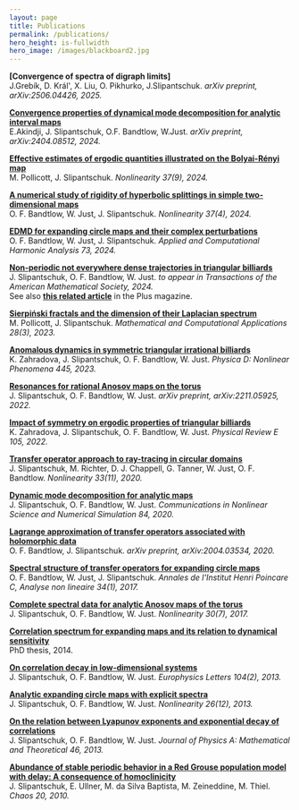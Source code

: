 ```yaml
---
layout: page
title: Publications
permalink: /publications/
hero_height: is-fullwidth
hero_image: /images/blackboard2.jpg
---
```

**[Convergence of spectra of digraph limits]** <br>
J.Grebík, D. Král', X. Liu, O. Pikhurko, J.Slipantschuk.
*arXiv preprint, 	arXiv:2506.04426, 2025.*

**[Convergence properties of dynamical mode decomposition for analytic interval maps](https://arxiv.org/abs/2404.08512)** <br>
E.Akindji, J. Slipantschuk, O.F. Bandtlow, W.Just.
*arXiv preprint, arXiv:2404.08512, 2024.*

**[Effective estimates of ergodic quantities illustrated on the Bolyai-Rényi map](https://iopscience.iop.org/article/10.1088/1361-6544/ad6053)** <br>
M. Pollicott, J. Slipantschuk.
*Nonlinearity 37(9), 2024.*

**[A numerical study of rigidity of hyperbolic splittings in simple two-dimensional maps](https://iopscience.iop.org/article/10.1088/1361-6544/ad2b58)** <br>
O. F. Bandtlow, W. Just, J. Slipantschuk.
*Nonlinearity 37(4), 2024.*

**[EDMD for expanding circle maps and their complex perturbations](https://www.sciencedirect.com/science/article/pii/S1063520324000678)** <br>
O. F. Bandtlow, W. Just, J. Slipantschuk.
*Applied and Computational Harmonic Analysis 73, 2024.*

**[Non-periodic not everywhere dense trajectories in triangular billiards](https://www.math.uni-rostock.de/~wj/ms/cmp_22.pdf)** <br>
J. Slipantschuk, O. F. Bandtlow, W. Just.
*to appear in Transactions of the American Mathematical Society, 2024.*\
See also **[this related article](
https://plus.maths.org/content/playing-billiards-strange-tables)** in the Plus magazine.

**[Sierpiński fractals and the dimension of their Laplacian spectrum](/data/ps_2023_decimation.pdf)** <br>
M. Pollicott, J. Slipantschuk.
*Mathematical and Computational Applications 28(3), 2023.*

**[Anomalous dynamics in symmetric triangular irrational billiards](https://www.sciencedirect.com/science/article/pii/S0167278922003232)** <br>
K. Zahradova, J. Slipantschuk, O. F. Bandtlow, W. Just.
*Physica D: Nonlinear Phenomena 445, 2023.*

**[Resonances for rational Anosov maps on the torus](https://arxiv.org/abs/2211.05925)** <br>
J. Slipantschuk, O. F. Bandtlow, W. Just.
*arXiv preprint, arXiv:2211.05925, 2022.*

**[Impact of symmetry on ergodic properties of triangular billiards](https://journals.aps.org/pre/abstract/10.1103/PhysRevE.105.L012201)** <br>
K. Zahradova, J. Slipantschuk, O. F. Bandtlow, W. Just.
*Physical Review E 105, 2022.*

**[Transfer operator approach to ray-tracing in circular domains](https://iopscience.iop.org/article/10.1088/1361-6544/ab9dca)** <br>
J. Slipantschuk, M. Richter, D. J. Chappell, G. Tanner, W. Just, O. F. Bandtlow.
*Nonlinearity 33(11), 2020.*

**[Dynamic mode decomposition for analytic maps](https://www.sciencedirect.com/science/article/pii/S1007570420300149)** <br>
J. Slipantschuk, O. F. Bandtlow, W. Just.
*Communications in Nonlinear Science and Numerical Simulation 84, 2020.*

**[Lagrange approximation of transfer operators associated with holomorphic data](https://arxiv.org/abs/2004.03534)** <br>
O. F. Bandtlow, J. Slipantschuk.
*arXiv preprint, arXiv:2004.03534, 2020.*

**[Spectral structure of transfer operators for expanding circle maps](https://www.sciencedirect.com/science/article/pii/S0294144915000797)** <br>
O. F. Bandtlow, W. Just, J. Slipantschuk.
*Annales de l'Institut Henri Poincare C, Analyse non lineaire 34(1), 2017.*

**[Complete spectral data for analytic Anosov maps of the torus](
https://iopscience.iop.org/article/10.1088/1361-6544/aa700f)** <br>
J. Slipantschuk, O. F. Bandtlow, W. Just.
*Nonlinearity 30(7), 2017.*

**[Correlation spectrum for expanding maps and its relation to dynamical sensitivity](/data/thesis.pdf)** <br>
PhD thesis, 2014.

**[On correlation decay in low-dimensional systems](https://iopscience.iop.org/article/10.1209/0295-5075/104/20004)** <br>
J. Slipantschuk, O. F. Bandtlow, W. Just.
*Europhysics Letters 104(2), 2013.*

**[Analytic expanding circle maps with explicit spectra](https://iopscience.iop.org/article/10.1088/0951-7715/26/12/3231)** <br>
J. Slipantschuk, O. F. Bandtlow, W. Just.
*Nonlinearity 26(12), 2013.*

**[On the relation between Lyapunov exponents and exponential decay of correlations](https://iopscience.iop.org/article/10.1088/1751-8113/46/7/075101)** <br>
J. Slipantschuk, O. F. Bandtlow, W. Just.
*Journal of Physics A: Mathematical and Theoretical 46, 2013.*

**[Abundance of stable periodic behavior in a Red Grouse population model with delay: A consequence of homoclinicity](https://pubs.aip.org/aip/cha/article/20/4/045117/152012/Abundance-of-stable-periodic-behavior-in-a-Red)** <br>
J. Slipantschuk, E. Ullner, M. da Silva Baptista, M. Zeineddine, M. Thiel.
*Chaos 20, 2010.*